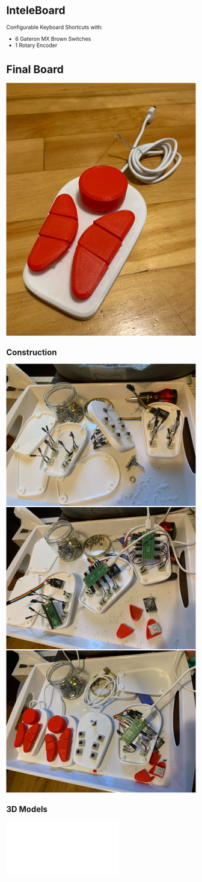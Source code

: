 # InteleBoard
Configurable Keyboard Shortcuts with:
- 6 Gateron MX Brown Switches
- 1 Rotary Encoder

# Final Board
![Final](InteleBoard.jpg)

## Construction
![1](InteleBoard-Construction1.jpg)
![2](InteleBoard-Construction2.jpg)
![3](InteleBoard-Construction3.jpg)

## 3D Models
![Top Case](STL/case_top.stl)
